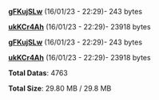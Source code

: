[**gFKujSLw**](/data/gFKujSLw.txt) (16/01/23 - 22:29)- 243 bytes

[**ukKCr4Ah**](/data/ukKCr4Ah.txt) (16/01/23 - 22:29)- 23918 bytes

[**gFKujSLw**](/data/gFKujSLw.txt) (16/01/23 - 22:29)- 243 bytes

[**ukKCr4Ah**](/data/ukKCr4Ah.txt) (16/01/23 - 22:29)- 23918 bytes

**Total Datas**: 4763

**Total Size**: 29.80 MB / 29.8 MB